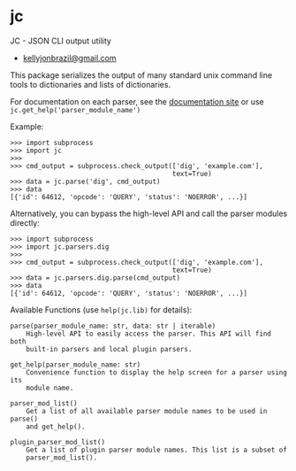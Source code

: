 
# jc
JC - JSON CLI output utility

* kellyjonbrazil@gmail.com

This package serializes the output of many standard unix command line tools
to dictionaries and lists of dictionaries.

For documentation on each parser, see the
[documentation site](https://kellyjonbrazil.github.io/jc/) or use
`jc.get_help('parser_module_name')`

Example:

    >>> import subprocess
    >>> import jc
    >>>
    >>> cmd_output = subprocess.check_output(['dig', 'example.com'],
                                             text=True)
    >>> data = jc.parse('dig', cmd_output)
    >>> data
    [{'id': 64612, 'opcode': 'QUERY', 'status': 'NOERROR', ...}]

Alternatively, you can bypass the high-level API and call the parser
modules directly:

    >>> import subprocess
    >>> import jc.parsers.dig
    >>>
    >>> cmd_output = subprocess.check_output(['dig', 'example.com'],
                                             text=True)
    >>> data = jc.parsers.dig.parse(cmd_output)
    >>> data
    [{'id': 64612, 'opcode': 'QUERY', 'status': 'NOERROR', ...}]

Available Functions (use `help(jc.lib)` for details):

    parse(parser_module_name: str, data: str | iterable)
        High-level API to easily access the parser. This API will find both
        built-in parsers and local plugin parsers.

    get_help(parser_module_name: str)
        Convenience function to display the help screen for a parser using its
        module name.

    parser_mod_list()
        Get a list of all available parser module names to be used in parse()
        and get_help().

    plugin_parser_mod_list()
        Get a list of plugin parser module names. This list is a subset of
        parser_mod_list().


